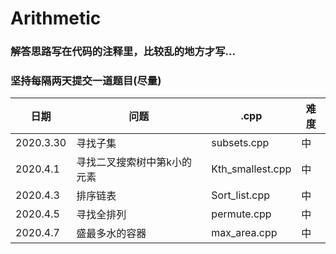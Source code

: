 # Arithmetic
### 解答思路写在代码的注释里，比较乱的地方才写...
### 坚持每隔两天提交一道题目(尽量)

日期|问题|.cpp|难度
---- | ----- | ------ | ----- 
2020.3.30 | 寻找子集  | subsets.cpp |  中
2020.4.1 | 寻找二叉搜索树中第k小的元素 | Kth_smallest.cpp | 中
2020.4.3 |  排序链表 | Sort_list.cpp | 中
2020.4.5 | 寻找全排列 | permute.cpp  | 中
2020.4.7 | 盛最多水的容器| max_area.cpp | 中
